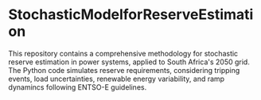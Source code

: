# StochasticModelforReserveEstimation
This repository contains a comprehensive methodology for stochastic reserve estimation in power systems, applied to South Africa's 2050 grid. The Python code simulates reserve requirements, considering tripping events, load uncertainties, renewable energy variability, and ramp dynamincs following ENTSO-E guidelines.
